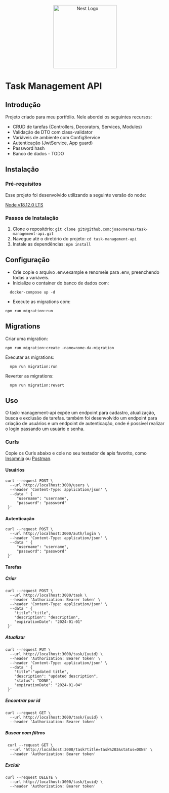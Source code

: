<p align="center">
  <a href="http://nestjs.com/" target="blank"><img src="https://nestjs.com/img/logo-small.svg" width="200" alt="Nest Logo" /></a>
</p>

# Task Management API

## Introdução

Projeto criado para meu portfólio. Nele abordei os seguintes recursos:

- CRUD de tarefas (Controllers, Decorators, Services, Modules)
- Validação de DTO com class-validator
- Variáveis de ambiente com ConfigService
- Autenticação (JwtService, App guard)
- Password hash
- Banco de dados - TODO

## Instalação

### Pré-requisitos

Esse projeto foi desenvolvido utilizando a seguinte versão do node:

[Node v18.12.0 LTS](https://nodejs.org/en/blog/release/v18.12.0)

### Passos de Instalação

1. Clone o repositório: `git clone git@github.com:joaovneres/task-management-api.git`
2. Navegue até o diretório do projeto: `cd task-management-api`
3. Instale as dependências: `npm install`


## Configuração

- Crie copie o arquivo .env.example e renomeie para .env, preenchendo todas a variáveis.
- Inicialize o container do banco de dados com: 
```
  docker-compose up -d
```
- Execute as migrations com:
```
npm run migration:run
```  

## Migrations

Criar uma migration:
```
npm run migration:create -name=nome-da-migration
```

Executar as migrations:
```
  npm run migration:run
```

Reverter as migrations:
```
  npm run migration:revert
```  


## Uso

O task-management-api expõe um endpoint para cadastro, atualização, busca e exclusão de tarefas. também foi desenvolvido um endpoint para criação de usuários e um endpoint de autenticação, onde é possível realizar o login passando um usuário e senha.

### Curls

Copie os Curls abaixo e cole no seu testador de apis favorito, como [Insomnia](https://insomnia.rest/download) ou [Postman](https://www.postman.com/).

#### Usuários
```
curl --request POST \
  --url http://localhost:3000/users \
  --header 'Content-Type: application/json' \
  --data ' {
	 "username": "username",
	 "password": "password"
 }'
```

#### Autenticação
```
curl --request POST \
  --url http://localhost:3000/auth/login \
  --header 'Content-Type: application/json' \
  --data ' {
	 "username": "username",
	 "password": "password"
 }'
```

#### Tarefas

##### Criar
```
curl --request POST \
  --url http://localhost:3000/task \
  --header 'Authorization: Bearer token' \
  --header 'Content-Type: application/json' \
  --data ' {
    "title":"title",
    "description": "description",
    "expirationDate": "2024-01-01"
 }'
```

##### Atualizar
```
curl --request PUT \
  --url http://localhost:3000/task/{uuid} \
  --header 'Authorization: Bearer token' \
  --header 'Content-Type: application/json' \
  --data ' {
    "title":"updated title",
    "description": "updated description",
    "status": "DONE",
    "expirationDate": "2024-01-04"
 }'
 ```

##### Encontrar por id
```
curl --request GET \
  --url http://localhost:3000/task/{uuid} \
  --header 'Authorization: Bearer token'
 ```

##### Buscar com filtros
```
 curl --request GET \
  --url 'http://localhost:3000/task?title=task%203&status=DONE' \
  --header 'Authorization: Bearer token'
```

##### Excluir
```
curl --request DELETE \
  --url http://localhost:3000/task/{uuid} \
  --header 'Authorization: Bearer token'
```
